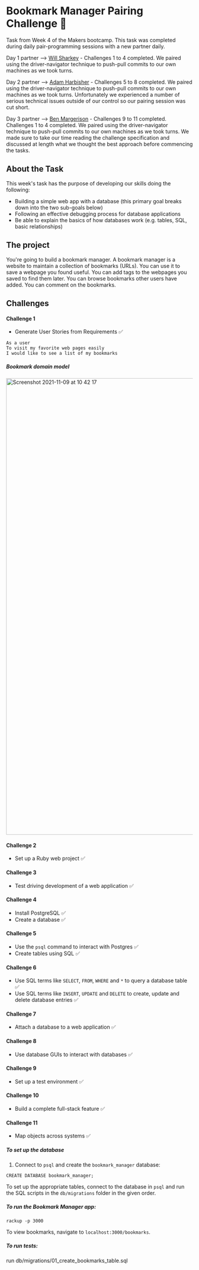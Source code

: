 # Bookmark Manager Pairing Challenge :bookmark:
Task from Week 4 of the Makers bootcamp. This task was completed during daily pair-programming sessions with a new partner daily.

Day 1 partner --> [Will Sharkey](https://github.com/willjshark) - Challenges 1 to 4 completed. We paired using the driver-navigator technique to push-pull commits to our own machines as we took turns. 

Day 2 partner --> [Adam Harbisher](https://github.com/adam3sUK) - Challenges 5 to 8 completed. We paired using the driver-navigator technique to push-pull commits to our own machines as we took turns. Unfortunately we experienced a number of serious technical issues outside of our control so our pairing session was cut short.

Day 3 partner --> [Ben Margerison](https://github.com/bmargerison) - Challenges 9 to 11 completed. Challenges 1 to 4 completed. We paired using the driver-navigator technique to push-pull commits to our own machines as we took turns. We made sure to take our time reading the challenge specification and discussed at length what we thought the best approach before commencing the tasks.

## About the Task
This week's task has the purpose of developing our skills doing the following:
- Building a simple web app with a database (this primary goal breaks down into the two sub-goals below)
- Following an effective debugging process for database applications
- Be able to explain the basics of how databases work (e.g. tables, SQL, basic relationships)

## The project
You're going to build a bookmark manager. A bookmark manager is a website to maintain a collection of bookmarks (URLs). You can use it to save a webpage you found useful. You can add tags to the webpages you saved to find them later. You can browse bookmarks other users have added. You can comment on the bookmarks.

## Challenges
#### Challenge 1
- Generate User Stories from Requirements :white_check_mark:

```
As a user
To visit my favorite web pages easily
I would like to see a list of my bookmarks
```

##### Bookmark domain model

<img width="1229" alt="Screenshot 2021-11-09 at 10 42 17" src="https://user-images.githubusercontent.com/75947453/140900410-26f585d9-6191-4f89-a9bc-479a378e7d6c.png">


#### Challenge 2
- Set up a Ruby web project :white_check_mark:

#### Challenge 3
- Test driving development of a web application :white_check_mark:

#### Challenge 4
- Install PostgreSQL :white_check_mark:
- Create a database :white_check_mark:

#### Challenge 5
- Use the `psql` command to interact with Postgres :white_check_mark:
- Create tables using SQL :white_check_mark:

#### Challenge 6
- Use SQL terms like `SELECT`, `FROM`, `WHERE` and `*` to query a database table :white_check_mark:
- Use SQL terms like `INSERT`, `UPDATE` and `DELETE` to create, update and delete database entries :white_check_mark:

#### Challenge 7
- Attach a database to a web application :white_check_mark:

#### Challenge 8
- Use database GUIs to interact with databases :white_check_mark:

#### Challenge 9
- Set up a test environment :white_check_mark:

#### Challenge 10
- Build a complete full-stack feature :white_check_mark:

#### Challenge 11
- Map objects across systems :white_check_mark:



##### To set up the database

1) Connect to `psql` and create the `bookmark_manager` database:

```
CREATE DATABASE bookmark_manager;
```

To set up the appropriate tables, connect to the database in `psql` and run the SQL scripts in the `db/migrations` folder in the given order.

##### To run the Bookmark Manager app:

```
rackup -p 3000
```

To view bookmarks, navigate to `localhost:3000/bookmarks`.

##### To run tests:
run db/migrations/01_create_bookmarks_table.sql